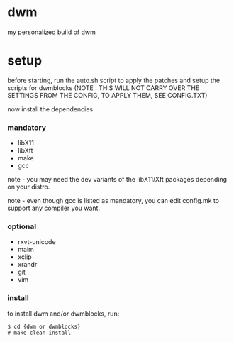 # dwm
my personalized build of dwm

# setup
before starting, run the auto.sh script to apply the patches and setup the scripts for dwmblocks
(NOTE : THIS WILL NOT CARRY OVER THE SETTINGS FROM THE CONFIG, TO APPLY THEM, SEE CONFIG.TXT)

now install the dependencies

### mandatory
* libX11
* libXft
* make
* gcc

note - you may need the dev variants of the libX11/Xft packages depending on your distro.

note - even though gcc is listed as mandatory, you can edit config.mk to support any compiler you want.

### optional
* rxvt-unicode
* maim
* xclip
* xrandr
* git
* vim

### install
to install dwm and/or dwmblocks, run:

```
$ cd {dwm or dwmblocks}
# make clean install
```

